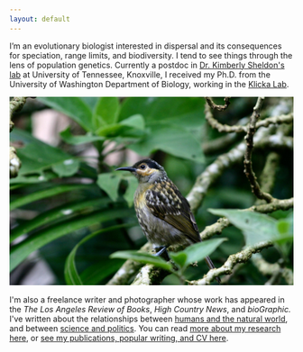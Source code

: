 ```yaml
---
layout: default
---
```


I’m an evolutionary biologist interested in dispersal and its consequences for speciation, range limits, and biodiversity. I tend to see things through the lens of population genetics. Currently a postdoc in [Dr. Kimberly Sheldon's lab](http://www.biogeographyresearch.org/) at University of Tennessee, Knoxville, I received my Ph.D. from the University of Washington Department of Biology, working in the [Klicka Lab](https://klickalab.com/).

![](/images/28.jpg)

I'm also a freelance writer and photographer whose work has appeared in the *The Los Angeles Review of Books*,
*High Country News*, and *bioGraphic.* I've written about the relationships between [humans
and the natural world](https://www.hcn.org/issues/50.8/recreation-your-stoke-wont-save-us), and between [science and politics](https://lareviewofbooks.org/article/darwinian-sexual-selection-and-the-politics-of-beauty/). You can read [more about my research here](research), or [see my publications, popular writing, and CV here](cv).
